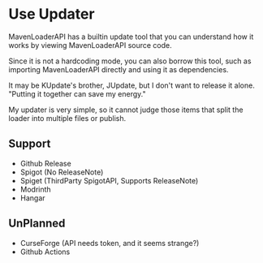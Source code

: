# Use Updater
MavenLoaderAPI has a builtin update tool that you can understand how it works by viewing MavenLoaderAPI source code.

Since it is not a hardcoding mode, you can also borrow this tool, such as importing MavenLoaderAPI directly and using it as dependencies.

It may be KUpdate's brother, JUpdate, but I don't want to release it alone. "Putting it together can save my energy."

My updater is very simple, so it cannot judge those items that split the loader into multiple files or publish.

## Support
- Github Release
- Spigot (No ReleaseNote)
- Spiget (ThirdParty SpigotAPI, Supports ReleaseNote)
- Modrinth
- Hangar

## UnPlanned
- CurseForge (API needs token, and it seems strange?)
- Github Actions